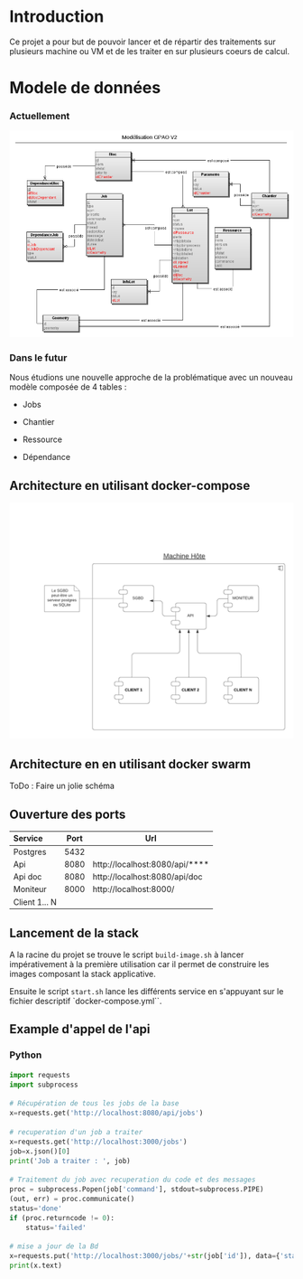 # Introduction

Ce projet a pour but de pouvoir lancer et de répartir des traitements sur plusieurs machine ou VM et de les traiter en sur plusieurs coeurs de calcul.

# Modele de données

### Actuellement

![](doc/GPAO_v2.png)

### Dans le futur

Nous étudions une nouvelle approche de la problématique avec un nouveau modèle composée de 4 tables : 

- Jobs

- Chantier

- Ressource

- Dépendance

## Architecture en utilisant docker-compose

![](doc/docker-compose.png)

## Architecture en en utilisant docker swarm

ToDo : Faire un jolie schéma

## Ouverture des ports

| Service       | Port | Url                            |
|:------------- | ---- | ------------------------------ |
| Postgres      | 5432 |                                |
| Api           | 8080 | http://localhost:8080/api/**** |
| Api doc       | 8080 | http://localhost:8080/api/doc  |
| Moniteur      | 8000 | http://localhost:8000/         |
| Client 1... N |      |                                |

## Lancement de la stack

A la racine du projet se trouve le script `build-image.sh` à lancer impérativement à la première utilisation car il permet de construire les images composant la stack applicative.

Ensuite le script `start.sh` lance les différents service en s'appuyant sur le fichier descriptif `docker-compose.yml``.

## Example d'appel de l'api

### Python

```python
import requests
import subprocess

# Récupération de tous les jobs de la base
x=requests.get('http://localhost:8080/api/jobs')

# recuperation d'un job a traiter
x=requests.get('http://localhost:3000/jobs')
job=x.json()[0]
print('Job a traiter : ', job)

# Traitement du job avec recuperation du code et des messages
proc = subprocess.Popen(job['command'], stdout=subprocess.PIPE)
(out, err) = proc.communicate()
status='done'
if (proc.returncode != 0):
    status='failed'

# mise a jour de la Bd
x=requests.put('http://localhost:3000/jobs/'+str(job['id']), data={'status':status, 'log':out})
print(x.text)
```
